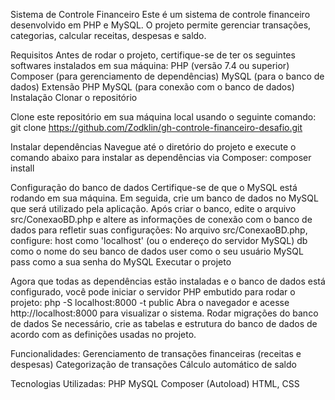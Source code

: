 Sistema de Controle Financeiro
Este é um sistema de controle financeiro desenvolvido em PHP e MySQL. O projeto permite gerenciar transações, categorias, calcular receitas, despesas e saldo.

Requisitos
Antes de rodar o projeto, certifique-se de ter os seguintes softwares instalados em sua máquina:
PHP (versão 7.4 ou superior)
Composer (para gerenciamento de dependências)
MySQL (para o banco de dados)
Extensão PHP MySQL (para conexão com o banco de dados)
Instalação
Clonar o repositório

Clone este repositório em sua máquina local usando o seguinte comando:
git clone https://github.com/Zodklin/gh-controle-financeiro-desafio.git

Instalar dependências
Navegue até o diretório do projeto e execute o comando abaixo para instalar as dependências via Composer:
composer install

Configuração do banco de dados
Certifique-se de que o MySQL está rodando em sua máquina. Em seguida, crie um banco de dados no MySQL que será utilizado pela aplicação.
Após criar o banco, edite o arquivo src/ConexaoBD.php e altere as informações de conexão com o banco de dados para refletir suas configurações:
No arquivo src/ConexaoBD.php, configure:
host como 'localhost' (ou o endereço do servidor MySQL)
db como o nome do seu banco de dados
user como o seu usuário MySQL
pass como a sua senha do MySQL
Executar o projeto

Agora que todas as dependências estão instaladas e o banco de dados está configurado, você pode iniciar o servidor PHP embutido para rodar o projeto:
php -S localhost:8000 -t public
Abra o navegador e acesse http://localhost:8000 para visualizar o sistema.
Rodar migrações do banco de dados
Se necessário, crie as tabelas e estrutura do banco de dados de acordo com as definições usadas no projeto.

Funcionalidades:
Gerenciamento de transações financeiras (receitas e despesas)
Categorização de transações
Cálculo automático de saldo

Tecnologias Utilizadas:
PHP
MySQL
Composer (Autoload)
HTML, CSS

